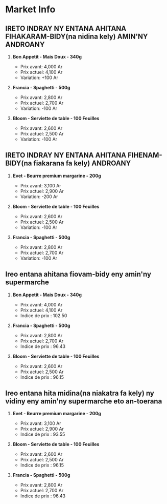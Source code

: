 # Market Info

## IRETO INDRAY NY ENTANA AHITANA FIHAKARAM-BIDY(na nidina kely) AMIN'NY ANDROANY

1. **Bon Appetit - Mais Doux - 340g**
   - Prix avant: 4,000 Ar
   - Prix actuel: 4,100 Ar
   - Variation: +100 Ar

2. **Francia - Spaghetti - 500g**
   - Prix avant: 2,800 Ar
   - Prix actuel: 2,700 Ar
   - Variation: -100 Ar

3. **Bloom - Serviette de table - 100 Feuilles**
   - Prix avant: 2,600 Ar
   - Prix actuel: 2,500 Ar
   - Variation: -100 Ar

## IRETO INDRAY NY ENTANA AHITANA FIHENAM-BIDY(na fiakarana fa kely) ANDROANY

1. **Evet - Beurre premium margarine - 200g**
   - Prix avant: 3,100 Ar
   - Prix actuel: 2,900 Ar
   - Variation: -200 Ar

2. **Bloom - Serviette de table - 100 Feuilles**
   - Prix avant: 2,600 Ar
   - Prix actuel: 2,500 Ar
   - Variation: -100 Ar

3. **Francia - Spaghetti - 500g**
   - Prix avant: 2,800 Ar
   - Prix actuel: 2,700 Ar
   - Variation: -100 Ar

## Ireo entana ahitana fiovam-bidy eny amin'ny supermarche

1. **Bon Appetit - Mais Doux - 340g**
   - Prix avant: 4,000 Ar
   - Prix actuel: 4,100 Ar
   - Indice de prix : 102.50

2. **Francia - Spaghetti - 500g**
   - Prix avant: 2,800 Ar
   - Prix actuel: 2,700 Ar
   - Indice de prix : 96.43

3. **Bloom - Serviette de table - 100 Feuilles**
   - Prix avant: 2,600 Ar
   - Prix actuel: 2,500 Ar
   - Indice de prix : 96.15

## Ireo entana hita midina(na niakatra fa kely) ny vidiny eny amin'ny supermarche eto an-toerana

1. **Evet - Beurre premium margarine - 200g**
   - Prix avant: 3,100 Ar
   - Prix actuel: 2,900 Ar
   - Indice de prix : 93.55

2. **Bloom - Serviette de table - 100 Feuilles**
   - Prix avant: 2,600 Ar
   - Prix actuel: 2,500 Ar
   - Indice de prix : 96.15

3. **Francia - Spaghetti - 500g**
   - Prix avant: 2,800 Ar
   - Prix actuel: 2,700 Ar
   - Indice de prix : 96.43

